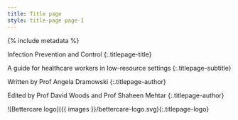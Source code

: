 ```yaml
---
title: Title page
style: title-page page-1
---
```


{% include metadata %}

Infection Prevention and Control
{:.titlepage-title}

A guide for healthcare workers in low-resource settings
{:.titlepage-subtitle}

Written by Prof Angela Dramowski
{:.titlepage-author}

Edited by Prof David Woods and Prof Shaheen Mehtar
{:.titlepage-author}

![Bettercare logo]({{ images }}/bettercare-logo.svg){:.titlepage-logo}
